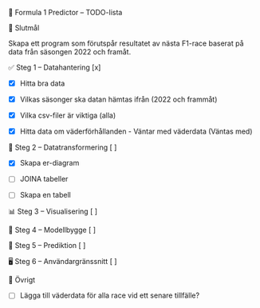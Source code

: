 🏁 Formula 1 Predictor – TODO-lista

🎯 Slutmål

Skapa ett program som förutspår resultatet av nästa F1-race baserat på data från säsongen 2022 och framåt.

✅ Steg 1 – Datahantering [x]
- [x] Hitta bra data
- [x] Vilkas säsonger ska datan hämtas ifrån (2022 och frammåt)
- [x] Vilka csv-filer är viktiga (alla)
- [x] Hitta data om väderförhållanden - Väntar med väderdata (Väntas med)


🧼 Steg 2 – Datatransformering [ ]
- [x] Skapa er-diagram
- [ ] JOINA tabeller
- [ ] Skapa en tabell 


📊 Steg 3 – Visualisering [ ]



🤖 Steg 4 – Modellbygge [ ]



🚀 Steg 5 – Prediktion [ ]



🖥️ Steg 6 – Användargränssnitt [ ]



🧠 Övrigt
- [ ] Lägga till väderdata för alla race vid ett senare tillfälle?



